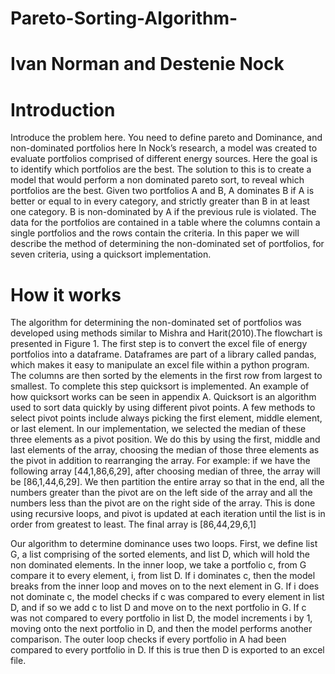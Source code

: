 # Pareto-Sorting-Algorithm-
# Ivan Norman and Destenie Nock

# Introduction
Introduce the problem here. You need to define pareto and Dominance, and non-dominated portfolios here
In Nock’s research, a model was created to evaluate portfolios comprised of different energy sources. Here the goal is to identify which portfolios are the best. The solution to this is to create a model that would perform a non dominated pareto sort, to reveal which portfolios are the best. Given two portfolios A and B, A dominates B if A is better or equal to in every category, and strictly greater than B in at least one category. B is non-dominated by A if the previous rule is violated. The data for the portfolios are contained in a table where the columns contain a single portfolios and the rows contain the criteria. In this paper we will describe the method of determining the non-dominated set of portfolios, for seven criteria, using a quicksort implementation. 

# How it works
The algorithm for determining the non-dominated set of portfolios was developed using methods similar to Mishra and Harit(2010).The flowchart is presented in Figure 1. The first step is to convert the excel file of energy portfolios into a dataframe. Dataframes are part of a library called pandas, which makes it easy to manipulate an excel file within a python program. The columns are then sorted by the elements in the first row from largest to smallest. To complete this step quicksort is implemented. An example of how quicksort works can be seen in appendix A. Quicksort is an algorithm used to sort data quickly by using different pivot points.  A few methods to select pivot points include always picking the first element, middle element, or last element. In our implementation, we selected the median of these three elements as a pivot position. We do this by using the first, middle and last elements of the array, choosing the median of those three elements as the pivot in addition to rearranging the array. For example: if we have the following array [44,1,86,6,29], after choosing median of three, the array will be [86,1,44,6,29]. We then partition the entire array so that in the end, all the numbers greater than the pivot are on the left side of the array and all the numbers less than the pivot are on the right side of the array. This is done using recursive loops, and pivot is updated at each iteration until the list is in order from greatest to least. The final array is [86,44,29,6,1] 

Our algorithm to determine dominance uses two loops. First, we define list G, a list comprising of the sorted elements, and list D, which will hold the non dominated elements. In the inner loop, we take a portfolio c, from G compare it to every element, i, from list D. If i dominates c, then the model breaks from the inner loop and moves on to the next element in G. If i does not dominate c, the model checks if c was compared to every element in list D, and if so we add c to list D and move on to the next portfolio in G. If c was not compared to every portfolio in list D, the model increments i by 1, moving onto the next portfolio in D, and then the model performs another comparison. The outer loop checks if every portfolio in A had been compared to every portfolio in D. If this is true then D is exported to an excel file.
